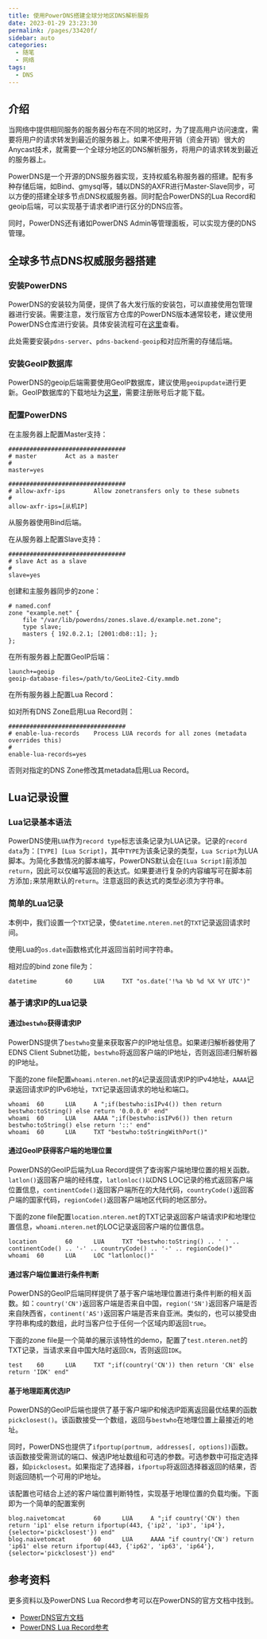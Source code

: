 ```yaml
---
title: 使用PowerDNS搭建全球分地区DNS解析服务
date: 2023-01-29 23:23:30
permalink: /pages/33420f/
sidebar: auto
categories:
  - 随笔
  - 网络
tags:
  - DNS
---
```


## 介绍

当网络中提供相同服务的服务器分布在不同的地区时，为了提高用户访问速度，需要将用户的请求转发到最近的服务器上。如果不使用开销（资金开销）很大的Anycast技术，就需要一个全球分地区的DNS解析服务，将用户的请求转发到最近的服务器上。

PowerDNS是一个开源的DNS服务器实现，支持权威名称服务器的搭建。配有多种存储后端，如Bind、gmysql等，辅以DNS的AXFR进行Master-Slave同步，可以方便的搭建全球多节点DNS权威服务器。同时配合PowerDNS的Lua Record和geoip后端，可以实现基于请求者IP进行区分的DNS应答。

同时，PowerDNS还有诸如PowerDNS Admin等管理面板，可以实现方便的DNS管理。

## 全球多节点DNS权威服务器搭建

### 安装PowerDNS

PowerDNS的安装较为简便，提供了各大发行版的安装包，可以直接使用包管理器进行安装。需要注意，发行版官方仓库的PowerDNS版本通常较老，建议使用PowerDNS仓库进行安装。具体安装流程可在[这里](https://doc.powerdns.com/authoritative/installation.html)查看。

此处需要安装`pdns-server`、`pdns-backend-geoip`和对应所需的存储后端。

### 安装GeoIP数据库

PowerDNS的geoip后端需要使用GeoIP数据库，建议使用`geoipupdate`进行更新。GeoIP数据库的下载地址为[这里](https://dev.maxmind.com/geoip/geoip2/geolite2/)，需要注册账号后才能下载。

### 配置PowerDNS

在主服务器上配置Master支持：

```
#################################
# master        Act as a master
#
master=yes

#################################
# allow-axfr-ips        Allow zonetransfers only to these subnets
#
allow-axfr-ips=[从机IP]
```

从服务器使用Bind后端。

在从服务器上配置Slave支持：

```
#################################
# slave Act as a slave
#
slave=yes
```

创建和主服务器同步的zone：

```
# named.conf
zone "example.net" {
    file "/var/lib/powerdns/zones.slave.d/example.net.zone";
    type slave;
    masters { 192.0.2.1; [2001:db8::1]; };
};
```

在所有服务器上配置GeoIP后端：

```
launch+=geoip
geoip-database-files=/path/to/GeoLite2-City.mmdb
```

在所有服务器上配置Lua Record：

如对所有DNS Zone启用Lua Record则：

```
#################################
# enable-lua-records    Process LUA records for all zones (metadata overrides this)
#
enable-lua-records=yes
```

否则对指定的DNS Zone修改其metadata启用Lua Record。

## Lua记录设置

### Lua记录基本语法

PowerDNS使用`LUA`作为`record type`标志该条记录为LUA记录。记录的`record data`为：`[TYPE] [Lua Script]`，其中`TYPE`为该条记录的类型，`Lua Script`为LUA脚本。为简化多数情况的脚本编写，PowerDNS默认会在`[Lua Script]`前添加`return`，因此可以仅编写返回的表达式。如果要进行复杂的内容编写可在脚本前方添加`;`来禁用默认的`return`。注意返回的表达式的类型必须为字符串。

### 简单的Lua记录

本例中，我们设置一个`TXT`记录，使`datetime.nteren.net`的`TXT`记录返回请求时间。

使用Lua的`os.date`函数格式化并返回当前时间字符串。

相对应的bind zone file为：

``` bind
datetime        60      LUA     TXT "os.date('!%a %b %d %X %Y UTC')"
```

### 基于请求IP的Lua记录

#### 通过`bestwho`获得请求IP

PowerDNS提供了`bestwho`变量来获取客户的IP地址信息。如果递归解析器使用了EDNS Client Subnet功能，`bestwho`将返回客户端的IP地址，否则返回递归解析器的IP地址。

下面的zone file配置`whoami.nteren.net`的`A`记录返回请求IP的IPv4地址，`AAAA`记录返回请求IP的IPv6地址，`TXT`记录返回请求的地址和端口。

``` bind
whoami  60      LUA     A ";if(bestwho:isIPv4()) then return bestwho:toString() else return '0.0.0.0' end"
whoami  60      LUA     AAAA ";if(bestwho:isIPv6()) then return bestwho:toString() else return '::' end"
whoami  60      LUA     TXT "bestwho:toStringWithPort()"
```

#### 通过GeoIP获得客户端的地理位置

PowerDNS的GeoIP后端为Lua Record提供了查询客户端地理位置的相关函数。`latlon()`返回客户端的经纬度，`latlonloc()`以DNS LOC记录的格式返回客户端位置信息，`continentCode()`返回客户端所在的大陆代码，`countryCode()`返回客户端的国家代码，`regionCode()`返回客户端地区代码的地区部分。

下面的zone file配置`location.nteren.net`的TXT记录返回客户端请求IP和地理位置信息，`whoami.nteren.net`的LOC记录返回客户端的位置信息。

``` bind
location        60      LUA     TXT "bestwho:toString() .. ' ' .. continentCode() .. '-' .. countryCode() .. '-' .. regionCode()"
whoami  60      LUA     LOC "latlonloc()"
```

#### 通过客户端位置进行条件判断

PowerDNS的GeoIP后端同样提供了基于客户端地理位置进行条件判断的相关函数。如：`country('CN')`返回客户端是否来自中国，`region('SN')`返回客户端是否来自陕西省，`continent('AS')`返回客户端是否来自亚洲。类似的，也可以接受由字符串构成的数组，此时当客户位于任何一个区域内即返回`true`。

下面的zone file是一个简单的展示该特性的demo，配置了`test.nteren.net`的TXT记录，当请求来自中国大陆时返回`CN`，否则返回`IDK`。

``` bind
test    60      LUA     TXT ";if(country('CN')) then return 'CN' else return 'IDK' end"
```

#### 基于地理距离优选IP

PowerDNS的GeoIP后端也提供了基于客户端IP和候选IP距离返回最优结果的函数`pickclosest()`。该函数接受一个数组，返回与`bestwho`在地理位置上最接近的地址。

同时，PowerDNS也提供了`ifportup(portnum, addresses[, options])`函数。该函数接受需测试的端口、候选IP地址数组和可选的参数。可选参数中可指定选择器，如`pickclosest`。如果指定了选择器，`ifportup`将返回选择器返回的结果，否则返回随机一个可用的IP地址。

该配置也可结合上述的客户端位置判断特性，实现基于地理位置的负载均衡。下面即为一个简单的配置案例

``` bind
blog.naivetomcat        60      LUA     A ";if country('CN') then return 'ip1' else return ifportup(443, {'ip2', 'ip3', 'ip4'}, {selector='pickclosest'}) end"
blog.naivetomcat        60      LUA     AAAA "if country('CN') return 'ip61' else return ifportup(443, {'ip62', 'ip63', 'ip64'}, {selector='pickclosest'}) end"
```

## 参考资料

更多资料以及PowerDNS Lua Record参考可以在PowerDNS的官方文档中找到。

  * [PowerDNS官方文档](https://doc.powerdns.com)
  * [PowerDNS Lua Record参考](https://doc.powerdns.com/authoritative/lua-records/index.html)
